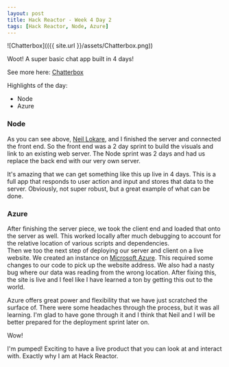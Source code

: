 ```yaml
---
layout: post
title: Hack Reactor - Week 4 Day 2
tags: [Hack Reactor, Node, Azure]
---
```


![Chatterbox](({{ site.url }}/assets/Chatterbox.png))

Woot!  A super basic chat app built in 4 days! 

See more here:  [Chatterbox](http://nzchat.azurewebsites.net) 

<!---more-->

Highlights of the day:

* Node
* Azure

### Node

As you can see above, [Neil Lokare](http://www.neillokare.com/), and I finished the server and connected the front end.  So the front end was a 2 day sprint to build the visuals and link to an existing web server.  The Node sprint was 2 days and had us replace the back end with our very own server.  

It's amazing that we can get something like this up live in 4 days.  This is a full app that responds to user action and input and stores that data to the server.  Obviously, not super robust, but a great example of what can be done.

### Azure

After finishing the server piece, we took the client end and loaded that onto the server as well.  This worked locally after much debugging to account for the relative location of various scripts and dependencies.  
Then we too the next step of deploying our server and client on a live website.  We created an instance on [Microsoft Azure](azure.microsoft.com).  This required some changes to our code to pick up the website address.  We also had a nasty bug where our data was reading from the wrong location.  After fixing this, the site is live and I feel like I have learned a ton by getting this out to the world.  

Azure offers great power and flexibility that we have just scratched the surface of.  There were some headaches through the process, but it was all learning.  I'm glad to have gone through it and I think that Neil and I will be better prepared for the deployment sprint later on.

Wow!

I'm pumped!  Exciting to have a live product that you can look at and interact with.  Exactly why I am at Hack Reactor.  

